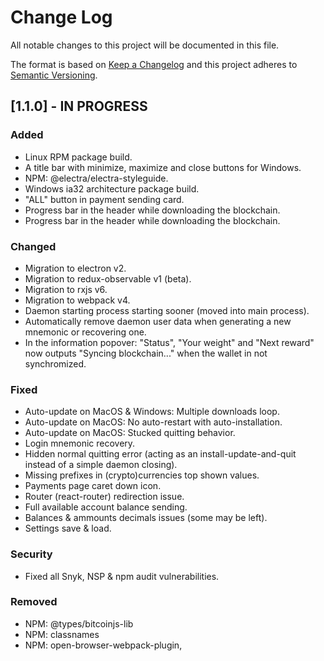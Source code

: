 # Change Log

All notable changes to this project will be documented in this file.

The format is based on [Keep a Changelog](http://keepachangelog.com/en/1.0.0/)
and this project adheres to [Semantic Versioning](http://semver.org/spec/v2.0.0.html).

## [1.1.0] - IN PROGRESS

### Added
- Linux RPM package build.
- A title bar with minimize, maximize and close buttons for Windows.
- NPM: @electra/electra-styleguide.
- Windows ia32 architecture package build.
- "ALL" button in payment sending card.
- Progress bar in the header while downloading the blockchain.
- Progress bar in the header while downloading the blockchain.

### Changed
- Migration to electron v2.
- Migration to redux-observable v1 (beta).
- Migration to rxjs v6.
- Migration to webpack v4.
- Daemon starting process starting sooner (moved into main process).
- Automatically remove daemon user data when generating a new mnemonic or recovering one.
- In the information popover: "Status", "Your weight" and "Next reward" now outputs "Syncing blockchain..." when the
  wallet in not synchromized.

### Fixed
- Auto-update on MacOS & Windows: Multiple downloads loop.
- Auto-update on MacOS: No auto-restart with auto-installation.
- Auto-update on MacOS: Stucked quitting behavior.
- Login mnemonic recovery.
- Hidden normal quitting error (acting as an install-update-and-quit instead of a simple daemon closing).
- Missing prefixes in (crypto)currencies top shown values.
- Payments page caret down icon.
- Router (react-router) redirection issue.
- Full available account balance sending.
- Balances & ammounts decimals issues (some may be left).
- Settings save & load.

### Security
- Fixed all Snyk, NSP & npm audit vulnerabilities.

### Removed
- NPM: @types/bitcoinjs-lib
- NPM: classnames
- NPM: open-browser-webpack-plugin,
